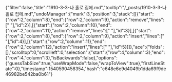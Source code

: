 {"filter":false,"title":"1910-3-3-나 홀로 집에.md","tooltip":"/_posts/1910-3-3-나 홀로 집에.md","undoManager":{"mark":3,"position":3,"stack":[[{"start":{"row":2,"column":8},"end":{"row":2,"column":9},"action":"remove","lines":[" "],"id":2}],[{"start":{"row":2,"column":10},"end":{"row":2,"column":11},"action":"remove","lines":[" "],"id":3}],[{"start":{"row":2,"column":8},"end":{"row":2,"column":9},"action":"insert","lines":[" "],"id":4}],[{"start":{"row":2,"column":11},"end":{"row":2,"column":12},"action":"insert","lines":[" "],"id":5}]]},"ace":{"folds":[],"scrolltop":0,"scrollleft":0,"selection":{"start":{"row":4,"column":3},"end":{"row":4,"column":3},"isBackwards":false},"options":{"guessTabSize":true,"useWrapMode":false,"wrapToView":true},"firstLineState":0},"timestamp":1540590458354,"hash":"c648e6e9d4049b1dda69f9de46982be542ba0b61"}